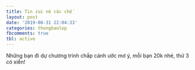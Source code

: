 ```yaml
---
title: Tin zui nè các chế
layout: post
date: '2019-08-31 22:04:33'
categories: thongbaolop
fbcomments: true
tbl: active
---
```

Những bạn đi dự chương trình chắp cánh ước mơ ý, mỗi bạn 20k nhé, thứ 3 có xiền!